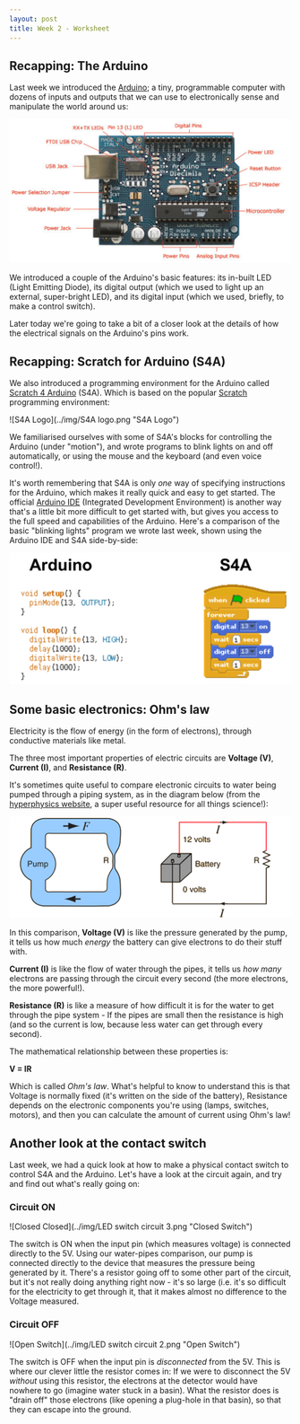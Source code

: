 ```yaml
---
layout: post
title: Week 2 - Worksheet
---
```


## Recapping: The Arduino 


Last week we introduced the <a href="http://arduino.cc">Arduino</a>; a tiny, programmable computer with dozens of inputs and outputs that we can use to electronically sense and manipulate the world around us:

 
![Arduino Uno](../img/arduinoDiagram2.png "An Arduino Uno")


We introduced a couple of the Arduino's basic features: its in-built LED (Light Emitting Diode), its digital output (which we used to light up an external, super-bright LED), and its digital input (which we used, briefly, to make a control switch).


Later today we're going to take a bit of a closer look at the details of how the electrical signals on the Arduino's pins work.


## Recapping: Scratch for Arduino (S4A)


We also introduced a programming environment for the Arduino called <a href="http://s4a.cat">Scratch 4 Arduino</a> (S4A). Which is based on the popular <a href="http://scratch.mit.edu">Scratch </a> programming environment:


![S4A Logo](../img/S4A logo.png "S4A Logo")


We familiarised ourselves with some of S4A's blocks for controlling the Arduino (under "motion"), and wrote programs to blink lights on and off automatically, or using the mouse and the keyboard (and even voice control!).


It's worth remembering that S4A is only *one* way of specifying instructions for the Arduino, which makes it really quick and easy to get started. The official <a href= "http://www.arduino.cc/en/Main/Software">Arduino IDE</a> (Integrated Development Environment) is another way that's a little bit more difficult to get started with, but gives you access to the full speed and capabilities of the Arduino. Here's a comparison of the basic "blinking lights" program we wrote last week, shown using the Arduino IDE and S4A side-by-side:


![Arduino-S4A Comparison](../img/arduinoS4A.png "Arduino-S4A Comparison")


## Some basic electronics: Ohm's law

Electricity is the flow of energy (in the form of electrons), through conductive materials like metal. 


The three most important properties of electric circuits are **Voltage (V)**, **Current (I)**, and **Resistance (R)**. 


It's sometimes quite useful to compare electronic circuits to water being pumped through a piping system, as in the diagram below (from the <a href= "http://hyperphysics.phy-astr.gsu.edu/hbase/electric/watcir2.html">hyperphysics website</a>, a super useful resource for all things science!):


![electric-pump](../img/curlaw.png "electric-pump")

In this comparison, **Voltage (V)** is like the pressure generated by the pump, it tells us how much *energy* the battery can give electrons to do their stuff with. 


**Current (I)** is like the flow of water through the pipes, it tells us *how many* electrons are passing through the circuit every second (the more electrons, the more powerful!). 


**Resistance (R)** is like a measure of how difficult it is for the water to get through the pipe system - If the pipes are small then the resistance is high (and so the current is low, because less water can get through every second). 


The mathematical relationship between these properties is:


**V = IR**


Which is called *Ohm's law*. What's helpful to know to understand this is that Voltage is normally fixed (it's written on the side of the battery), Resistance depends on the electronic components you're using (lamps, switches, motors), and then you can calculate the amount of current using Ohm's law!


## Another look at the contact switch


Last week, we had a quick look at how to make a physical contact switch to control S4A and the Arduino. Let's have a look at the circuit again, and try and find out what's really going on: 


### Circuit ON
![Closed Closed](../img/LED switch circuit 3.png "Closed Switch")

The switch is ON when the input pin (which measures voltage) is connected directly to the 5V. Using our water-pipes comparison, our pump is connected directly to the device that measures the pressure being generated by it. There's a resistor going off to some other part of the circuit, but it's not really doing anything right now - it's so large (i.e. it's so difficult for the electricity to get through it, that it makes almost no difference to the Voltage measured. 

### Circuit OFF
![Open Switch](../img/LED switch circuit 2.png "Open Switch")

The switch is OFF when the input pin is *disconnected* from the 5V. This is where our clever little the resistor comes in: If we were to disconnect the 5V *without* using this resistor, the electrons at the detector would have nowhere to go (imagine water stuck in a basin). What the resistor does is "drain off" those electrons (like opening a plug-hole in that basin), so that they can escape into the ground.


